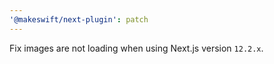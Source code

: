 ```yaml
---
'@makeswift/next-plugin': patch
---
```


Fix images are not loading when using Next.js version `12.2.x`.
